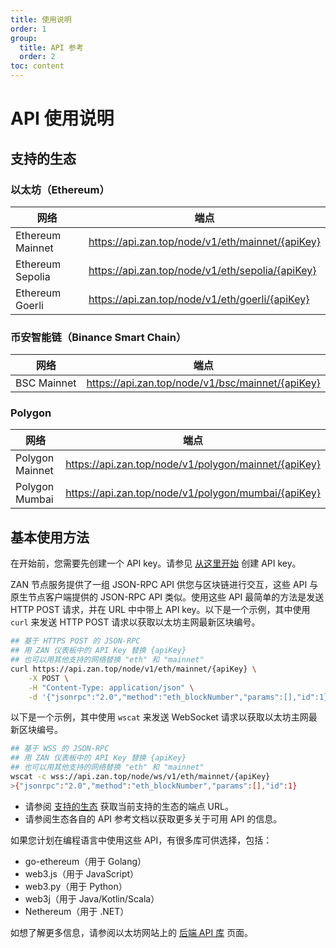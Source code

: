 ```yaml
---
title: 使用说明
order: 1
group:
  title: API 参考
  order: 2
toc: content
---
```


# API 使用说明

## 支持的生态

### 以太坊（Ethereum）

| 网络             | 端点                                              |
| ---------------- | ------------------------------------------------ |
| Ethereum Mainnet | https://api.zan.top/node/v1/eth/mainnet/{apiKey} |
| Ethereum Sepolia | https://api.zan.top/node/v1/eth/sepolia/{apiKey} |
| Ethereum Goerli  | https://api.zan.top/node/v1/eth/goerli/{apiKey}  |

### 币安智能链（Binance Smart Chain）

| 网络        | 端点                                             |
| ----------- | ------------------------------------------------ |
| BSC Mainnet | https://api.zan.top/node/v1/bsc/mainnet/{apiKey} |

### Polygon

| 网络            | 端点                                                 |
| --------------- | ---------------------------------------------------- |
| Polygon Mainnet | https://api.zan.top/node/v1/polygon/mainnet/{apiKey} |
| Polygon Mumbai  | https://api.zan.top/node/v1/polygon/mumbai/{apiKey}  |

## 基本使用方法

在开始前，您需要先创建一个 API key。请参见 [从这里开始](/zh-CN/guide/getting-started) 创建 API key。

ZAN 节点服务提供了一组 JSON-RPC API 供您与区块链进行交互，这些 API 与原生节点客户端提供的 JSON-RPC API 类似。使用这些 API 最简单的方法是发送 HTTP POST 请求，并在 URL 中中带上 API key。以下是一个示例，其中使用 `curl` 来发送 HTTP POST 请求以获取以太坊主网最新区块编号。

```bash
## 基于 HTTPS POST 的 JSON-RPC
## 用 ZAN 仪表板中的 API Key 替换 {apiKey}
## 也可以用其他支持的网络替换 "eth" 和 "mainnet"
curl https://api.zan.top/node/v1/eth/mainnet/{apiKey} \
    -X POST \
    -H "Content-Type: application/json" \
    -d '{"jsonrpc":"2.0","method":"eth_blockNumber","params":[],"id":1}'
```

以下是一个示例，其中使用 `wscat` 来发送 WebSocket 请求以获取以太坊主网最新区块编号。

```bash
## 基于 WSS 的 JSON-RPC
## 用 ZAN 仪表板中的 API Key 替换 {apiKey}
## 也可以用其他支持的网络替换 "eth" 和 "mainnet"
wscat -c wss://api.zan.top/node/ws/v1/eth/mainnet/{apiKey}
>{"jsonrpc":"2.0","method":"eth_blockNumber","params":[],"id":1}
```

- 请参阅 [支持的生态](#支持的生态) 获取当前支持的生态的端点 URL。
- 请参阅生态各自的 API 参考文档以获取更多关于可用 API 的信息。

如果您计划在编程语言中使用这些 API，有很多库可供选择，包括：

- go-ethereum（用于 Golang）
- web3.js（用于 JavaScript）
- web3.py（用于 Python）
- web3j（用于 Java/Kotlin/Scala）
- Nethereum（用于 .NET）

如想了解更多信息，请参阅以太坊网站上的 [后端 API 库](https://ethereum.org/en/developers/docs/apis/backend/#available-libraries) 页面。
